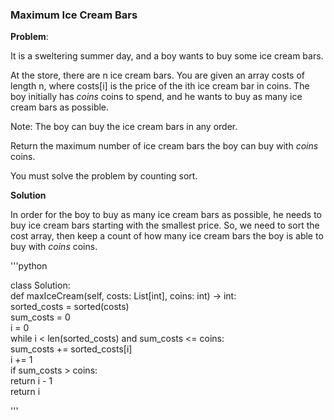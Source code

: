 ### Maximum Ice Cream Bars

**Problem**:

It is a sweltering summer day, and a boy wants to buy some ice cream bars.

At the store, there are n ice cream bars. You are given an array costs of length n, where costs[i] is the price of the ith ice cream bar in coins. The boy initially has *coins* coins to spend, and he wants to buy as many ice cream bars as possible. 

Note: The boy can buy the ice cream bars in any order.

Return the maximum number of ice cream bars the boy can buy with *coins* coins.

You must solve the problem by counting sort.


**Solution**

In order for the boy to buy as many ice cream bars as possible, he needs to buy ice cream bars starting with the smallest price. So, we need to sort the cost array, then keep a count of how many ice cream bars the boy is able to buy with *coins* coins. 

'''python

class Solution:  
    def maxIceCream(self, costs: List[int], coins: int) -> int:  
        sorted_costs = sorted(costs)  
        sum_costs = 0   
        i = 0   
        while i < len(sorted_costs) and sum_costs <= coins:  
            sum_costs += sorted_costs[i]  
            i += 1  
        if sum_costs > coins:   
            return i - 1  
        return i   

'''
